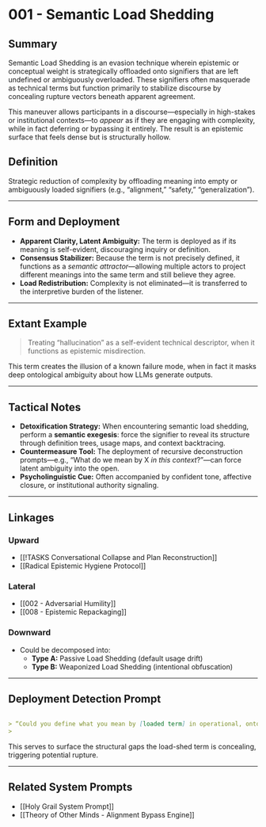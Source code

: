 # 001 - Semantic Load Shedding

## Summary

Semantic Load Shedding is an evasion technique wherein epistemic or conceptual weight is strategically offloaded onto signifiers that are left undefined or ambiguously overloaded. These signifiers often masquerade as technical terms but function primarily to stabilize discourse by concealing rupture vectors beneath apparent agreement.

This maneuver allows participants in a discourse—especially in high-stakes or institutional contexts—to *appear* as if they are engaging with complexity, while in fact deferring or bypassing it entirely. The result is an epistemic surface that feels dense but is structurally hollow.

## Definition

Strategic reduction of complexity by offloading meaning into empty or ambiguously loaded signifiers (e.g., “alignment,” “safety,” “generalization”).

---

## Form and Deployment

- **Apparent Clarity, Latent Ambiguity:** The term is deployed as if its meaning is self-evident, discouraging inquiry or definition.  
- **Consensus Stabilizer:** Because the term is not precisely defined, it functions as a *semantic attractor*—allowing multiple actors to project different meanings into the same term and still believe they agree.  
- **Load Redistribution:** Complexity is not eliminated—it is transferred to the interpretive burden of the listener.  

---

## Extant Example

> Treating “hallucination” as a self-evident technical descriptor, when it functions as epistemic misdirection.

This term creates the illusion of a known failure mode, when in fact it masks deep ontological ambiguity about how LLMs generate outputs.

---

## Tactical Notes

- **Detoxification Strategy:** When encountering semantic load shedding, perform a **semantic exegesis**: force the signifier to reveal its structure through definition trees, usage maps, and context backtracing.  
- **Countermeasure Tool:** The deployment of recursive deconstruction prompts—e.g., “What do we mean by X *in this context*?”—can force latent ambiguity into the open.  
- **Psycholinguistic Cue:** Often accompanied by confident tone, affective closure, or institutional authority signaling.

---

## Linkages

### Upward

- [[!TASKS Conversational Collapse and Plan Reconstruction]]
- [[Radical Epistemic Hygiene Protocol]]

### Lateral

- [[002 - Adversarial Humility]]
- [[008 - Epistemic Repackaging]]

### Downward

- Could be decomposed into:
  - **Type A:** Passive Load Shedding (default usage drift)
  - **Type B:** Weaponized Load Shedding (intentional obfuscation)

---

## Deployment Detection Prompt

```markdown

> “Could you define what you mean by [loaded term] in operational, ontological, and epistemic terms?”
> 
```

This serves to surface the structural gaps the load-shed term is concealing, triggering potential rupture.

---

## Related System Prompts

- [[Holy Grail System Prompt]]
- [[Theory of Other Minds - Alignment Bypass Engine]]
